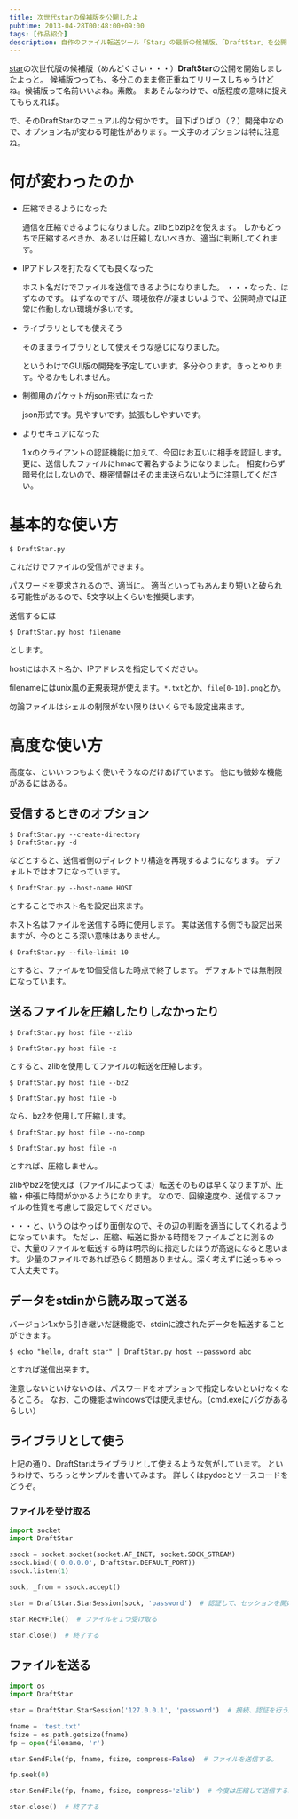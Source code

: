 ```yaml
---
title: 次世代starの候補版を公開したよ
pubtime: 2013-04-28T00:48:00+09:00
tags: [作品紹介]
description: 自作のファイル転送ツール「Star」の最新の候補版、「DraftStar」を公開したので紹介です。
---
```


[star](/works/tool/star/)の次世代版の候補版（めんどくさい・・・）**DraftStar**の公開を開始しましたよっと。
候補版つっても、多分このまま修正重ねてリリースしちゃうけどね。候補版って名前いいよね。素敵。
まあそんなわけで、α版程度の意味に捉えてもらえれば。

で、そのDraftStarのマニュアル的な何かです。
目下ばりばり（？）開発中なので、オプション名が変わる可能性があります。一文字のオプションは特に注意ね。

# 何が変わったのか
- 圧縮できるようになった

    通信を圧縮できるようになりました。zlibとbzip2を使えます。
    しかもどっちで圧縮するべきか、あるいは圧縮しないべきか、適当に判断してくれます。

- IPアドレスを打たなくても良くなった

    ホスト名だけでファイルを送信できるようになりました。
    ・・・なった、はずなのです。
    はずなのですが、環境依存が凄まじいようで、公開時点では正常に作動しない環境が多いです。

- ライブラリとしても使えそう

    そのままライブラリとして使えそうな感じになりました。

    というわけでGUI版の開発を予定しています。多分やります。きっとやります。やるかもしれません。

- 制御用のパケットがjson形式になった

    json形式です。見やすいです。拡張もしやすいです。

- よりセキュアになった

    1.xのクライアントの認証機能に加えて、今回はお互いに相手を認証します。
    更に、送信したファイルにhmacで署名するようになりました。
    相変わらず暗号化はしないので、機密情報はそのまま送らないように注意してください。


# 基本的な使い方
``` shell
$ DraftStar.py
```
これだけでファイルの受信ができます。

パスワードを要求されるので、適当に。
適当といってもあんまり短いと破られる可能性があるので、5文字以上くらいを推奨します。

送信するには
``` shell
$ DraftStar.py host filename
```
とします。

hostにはホスト名か、IPアドレスを指定してください。

filenameにはunix風の正規表現が使えます。`*.txt`とか、`file[0-10].png`とか。

勿論ファイルはシェルの制限がない限りはいくらでも設定出来ます。

# 高度な使い方
高度な、といいつつもよく使いそうなのだけあげています。
他にも微妙な機能があるにはある。

## 受信するときのオプション
``` shell
$ DraftStar.py --create-directory
$ DraftStar.py -d
```
などとすると、送信者側のディレクトリ構造を再現するようになります。
デフォルトではオフになっています。

``` shell
$ DraftStar.py --host-name HOST
```
とすることでホスト名を設定出来ます。

ホスト名はファイルを送信する時に使用します。
実は送信する側でも設定出来ますが、今のところ深い意味はありません。

``` shell
$ DraftStar.py --file-limit 10
```
とすると、ファイルを10個受信した時点で終了します。
デフォルトでは無制限になっています。

## 送るファイルを圧縮したりしなかったり
``` shell
$ DraftStar.py host file --zlib
```
``` shell
$ DraftStar.py host file -z
```
とすると、zlibを使用してファイルの転送を圧縮します。

``` shell
$ DraftStar.py host file --bz2
```
``` shell
$ DraftStar.py host file -b
```
なら、bz2を使用して圧縮します。

``` shell
$ DraftStar.py host file --no-comp
```
``` shell
$ DraftStar.py host file -n
```
とすれば、圧縮しません。

zlibやbz2を使えば（ファイルによっては）転送そのものは早くなりますが、圧縮・伸張に時間がかかるようになります。
なので、回線速度や、送信するファイルの性質を考慮して設定してください。

・・・と、いうのはやっぱり面倒なので、その辺の判断を適当にしてくれるようになっています。
ただし、圧縮、転送に掛かる時間をファイルごとに測るので、大量のファイルを転送する時は明示的に指定したほうが高速になると思います。
少量のファイルであれば恐らく問題ありません。深く考えずに送っちゃって大丈夫です。

## データをstdinから読み取って送る
バージョン1.xから引き継いだ謎機能で、stdinに渡されたデータを転送することができます。
``` shell
$ echo "hello, draft star" | DraftStar.py host --password abc
```
とすれば送信出来ます。

注意しないといけないのは、パスワードをオプションで指定しないといけなくなるところ。
なお、この機能はwindowsでは使えません。（cmd.exeにバグがあるらしい）

## ライブラリとして使う
上記の通り、DraftStarはライブラリとして使えるような気がしています。
というわけで、ちろっとサンプルを書いてみます。
詳しくはpydocとソースコードをどうぞ。

### ファイルを受け取る
``` python
import socket
import DraftStar

ssock = socket.socket(socket.AF_INET, socket.SOCK_STREAM)
ssock.bind(('0.0.0.0', DraftStar.DEFAULT_PORT))
ssock.listen(1)

sock, _from = ssock.accept()

star = DraftStar.StarSession(sock, 'password')  # 認証して、セッションを開始する。

star.RecvFile()  # ファイルを１つ受け取る

star.close()  # 終了する
```

## ファイルを送る
``` python
import os
import DraftStar

star = DraftStar.StarSession('127.0.0.1', 'password')  # 接続、認証を行う。

fname = 'test.txt'
fsize = os.path.getsize(fname)
fp = open(filename, 'r')

star.SendFile(fp, fname, fsize, compress=False)  # ファイルを送信する。

fp.seek(0)

star.SendFile(fp, fname, fsize, compress='zlib')  # 今度は圧縮して送信する。'bz2'にも出来る。

star.close()  # 終了する
```
